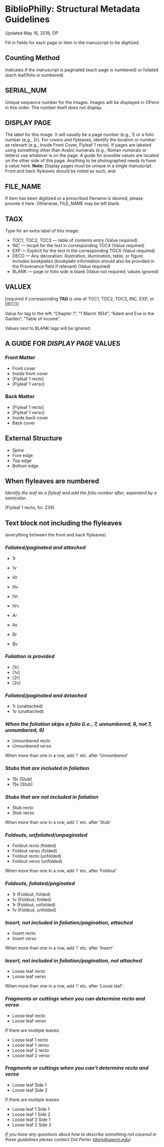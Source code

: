 <!-- DOCUMENT HISTORY:
  this markdown file was generated with pandoc v. 2.8 on 20200624
  input source: docx, exported from this GoogleDoc:
  https://docs.google.com/document/d/1HzfYAgNuJaRKXcZ1rYE-0hS5_TxidWDNLN6X2cVFpAM/edit?usp=sharing

  markdown headings, lists, and other formatting conventions are supplied manually
  subsequently re-generated as GitHub-flavored Markdown, again with pandoc
  this fixes rendering of tables and other document formatting on GitHub
-->

# BiblioPhilly: Structural Metadata Guidelines

Updated May 16, 2018, DP

Fill in fields for each page or item in the manuscript to be digitized.

## Counting Method

Indicates if the manuscript is paginated (each page is numbered) or
foliated (each leaf/folio is numbered)

## SERIAL\_NUM

Unique sequence number for the images. Images will be displayed in OPenn
in this order. The number itself does not display.

## DISPLAY PAGE

The label for this image. It will usually be a page number (e.g., 1) or
a folio number (e.g., 2r). For covers and flyleaves, identify the
location or number as relevant (e.g., Inside Front Cover, Flyleaf 1
recto). If pages are labeled using something other than Arabic numerals
(e.g., Roman numerals or letters) use whatever is on the page. A guide
for possible values are located on the other side of this page. Anything
to be photographed needs to have a value here. **Note:** Display pages
must be unique in a single manuscript. Front and back flyleaves should
be noted as such, and

## FILE\_NAME

If item has been digitized or a prescribed filename is desired, please
provide it here. Otherwise, FILE\_NAME may be left blank.

## TAGX

Type for an extra label of this image:

  - TOC1, TOC2, TOC3 — table of contents entry (Value required)
  - INC — Incipit for the text in corresponding TOCX (Value required)
  - EXP — Explicit for the text in the corresponding TOCX (Value
    required)
  - DECO — Any decoration: illustration, illumination, table, or figure.
    Includes bookplates (bookplate information should also be provided
    in the Provenance field if relevant) (Value required)
  - BLANK — page or folio side is blank (Value not required; values
    ignored)

## VALUEX

\[required if corresponding **TAG** is one of TOC1, TOC2, TOC3, INC,
EXP, or DECO\]

Value for tag to the left: “Chapter 1”, “1 March 1834”, “Adam and Eve in
the Garden”, “Table of income”.

Values next to BLANK tags will be ignored.

## A GUIDE FOR *DISPLAY PAGE* VALUES

### Front Matter

  - Front cover
  - Inside front cover
  - \[Flyleaf 1 recto\]
  - \[Flyleaf 1 verso\]

### Back Matter

  - \[Flyleaf 1 recto\]
  - \[Flyleaf 1 verso\]
  - Inside back cover
  - Back cover

## External Structure

  - Spine
  - Fore edge
  - Top edge
  - Bottom edge

## When flyleaves are numbered

*Identify the leaf as a flyleaf and add the folio number after,
separated by a semicolon*

\[Flyleaf 1 recto; fol. 239\]

## Text block not including the flyleaves

(everything between the front and back flyleaves)

### *Foliated/paginated and attached*

  - 1r

  - 1v

  - IIIr

  - IIIv

  - IVr

  - IVv

  - Ar

  - Av

  - Br

  - Bv

### *Foliation is provided*

  - \[1r\]
  - \[1v\]
  - \[2r\]
  - \[2v\]

### *Foliated/paginated and detached*

  - 1r (unattached)
  - 1v (unattached)

### *When the foliation skips a folio (i.e., 7, unnumbered, 8, not 7, unnumbered, 9)*

  - Unnumbered recto
  - Unnumbered verso

When more than one in a row, add ‘i’ etc. after ‘Unnumbered’

### *Stubs that are included in foliation*

  - 15r (Stub)
  - 15v (Stub)

### *Stubs that are not included in foliation*

  - Stub recto
  - Stub verso

When more than one in a row, add ‘i’ etc. after ‘Stub’

### *Foldouts, unfoliated/unpaginated*

  - Foldout recto (folded)
  - Foldout verso (folded)
  - Foldout recto (unfolded)
  - Foldout verso (unfolded)

When more than one in a row, add ‘i’ etc. after ‘Foldout’

### *Foldouts, foliated/paginated*

  - 1r (Foldout, folded)
  - 1v (Foldout, folded)
  - 1r (Foldout, unfolded)
  - 1v (Foldout, unfolded)

### *Insert, not included in foliation/pagination, attached*

  - Insert recto
  - Insert verso

When more than one in a row, add ‘i’ etc. after ‘Insert’

### *Insert, not included in foliation/pagination, not attached*

  - Loose leaf recto
  - Loose leaf verso

When more than one in a row, add ‘i’ etc. after ‘Loose leaf’.

### *Fragments or cuttings when you can determine recto and verso*

  - Loose leaf recto
  - Loose leaf verso

If there are multiple leaves:

  - Loose leaf 1 recto
  - Loose leaf 1 verso
  - Loose leaf 2 recto
  - Loose leaf 2 verso

### *Fragments or cuttings when you can’t determine recto and verso*

  - Loose leaf Side 1
  - Loose leaf Side 2

If there are multiple leaves:

  - Loose leaf 1 Side 1
  - Loose leaf 1 Side 2
  - Loose leaf 2 Side 1
  - Loose leaf 2 Side 2

*If you have any questions about how to describe something not covered
in these guidelines please contact Dot Porter (dorp@upenn.edu)*
